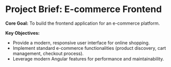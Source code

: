 # Project Brief: E-commerce Frontend

**Core Goal:** To build the frontend application for an e-commerce platform.

**Key Objectives:**
*   Provide a modern, responsive user interface for online shopping.
*   Implement standard e-commerce functionalities (product discovery, cart management, checkout process).
*   Leverage modern Angular features for performance and maintainability.
